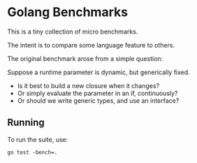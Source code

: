 Golang Benchmarks
=================

This is a tiny collection of micro benchmarks.

The intent is to compare some language feature to others.

The original benchmark arose from a simple question:

Suppose a runtime parameter is dynamic, but generically fixed.

* Is it best to build a new closure when it changes?
* Or simply evaluate the parameter in an if, continuously?
* Or should we write generic types, and use an interface?

Running
-------

To run the suite, use:

    go test -bench=.

